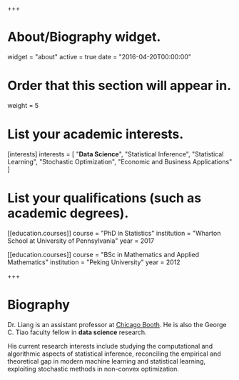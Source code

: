+++
# About/Biography widget.
widget = "about"
active = true
date = "2016-04-20T00:00:00"

# Order that this section will appear in.
weight = 5

# List your academic interests.
[interests]
  interests = [
    "**Data Science**",
    "Statistical Inference",
    "Statistical Learning",
    "Stochastic Optimization",
    "Economic and Business Applications"
  ]

# List your qualifications (such as academic degrees).
[[education.courses]]
  course = "PhD in Statistics"
  institution = "Wharton School at University of Pennsylvania"
  year = 2017

[[education.courses]]
  course = "BSc in Mathematics and Applied Mathematics"
  institution = "Peking University"
  year = 2012

+++

# Biography

Dr. Liang is an assistant professor at [Chicago Booth](https://www.chicagobooth.edu/faculty/directory/l/tengyuan-liang). He is also the George C. Tiao faculty fellow in **data science** research.  

His current research interests include studying the computational and algorithmic aspects of statistical inference, reconciling the empirical and theoretical gap in modern machine learning and statistical learning, exploiting stochastic methods in non-convex optimization.

<!-- His CV can be found [here](pdf/Liang-CV.pdf). -->
